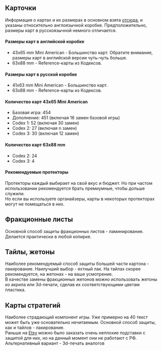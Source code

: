 ## Карточки
Информация о картах и их размерах в основном взята [отсюда](https://boardgamegeek.com/geeklist/164572/card-sleeve-sizes-games?itemid=5562442#item5562442), и указаны относительно англоязычной коробке. Предположительно, размеры карт в русскоязычной немного отличается.

#### Размеры карт в английской коробке
* 43x65 mm Mini American - Большинство карт. Обратите внимание, размеры карт в английской версии чуть-чуть больше.
* 63x88 mm - Reference-карты из Кодексов.

#### Размеры карт в русской коробке
* 41x63 mm Mini American - Большинство карт. 
* 63x88 mm - Reference-карты из Кодексов.

#### Количество карт 43x65 Mini American
* Базовая игра: 454
* Дополнение: 451 (включая 16 замен базовой игры)
* Codex 1: 52 (включая 30 замен)
* Codex 2: 27 (включая n замен)
* Codex 3: 30 (включая 12 замен)

#### Количество карт 63x88 mm
* Codex 2: 24
* Codex 3: 4

#### Рекомендуемые протекторы
Протекторы каждый выбирает на свой вкус и бюджет. Но при частом использовании рекомендуется брать премиумные, чтобы дольше служили.  
Но если вы используете органайзеры, карты в некоторых протекторах могут не помещаться в них.

## Фракционные листы
Основной способ защиты фракционных листов - ламинирование. Делается практически в любой копирке.

## Тайлы, жетоны
Наиболее рекомендуемый способ защиты большей части картона - лакирование. Наилучший выбор - яхтный лак. На тайлах скорее рекомендуется, на жетонах - на ваше усмотрение.  
В качестве замены фракционных жетонов можно использовать жетоны из акрила или 3d-печати, сделав их соответствующими цветам пластика.

## Карты стратегий
Наиболее страдающий компонент игры. Уже примерно на 40 текст может быть уже основательно нечитаемым. Основной способ защиты, как и тайлов - лакирование.  
Раньше на [Etsy](https://www.etsy.com) можно было заказать очень неплохие подставки с защитой для них, но на данный момент они не работают с РФ.  
Альтернативный вариант - 3d-печать аналогов
